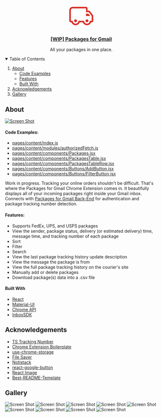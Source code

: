 <p align="center">
  <a href="https://github.com/anatelli10/packages-for-gmail">
    <img src="src/assets/img/icon-large.png" alt="Logo" width="80" height="80">
  </a>

  <h3 align="center">
    <a href="https://packagesforgmail.com/">[WIP] Packages for Gmail</a>
  </h3>

  <p align="center">
    All your packages in one place.
  </p>
</p>

<!-- TABLE OF CONTENTS -->
<details open="open">
  <summary>Table of Contents</summary>
  <ol>
    <li>
      <a href="#about">About</a>
      <ul>
        <li><a href="#code-examples">Code Examples</a></li>
        <li><a href="#features">Features</a></li>
        <li><a href="#built-with">Built With</a></li>
      </ul>
    </li>
    <li><a href="#acknowledgements">Acknowledgements</a></li>
    <li><a href="#gallery">Gallery</a></li>
  </ol>
</details>

<!-- ABOUT -->

## About

[![Screen Shot][product-screenshot]](https://packagesforgmail.com/)

#### Code Examples:
-   [pages/content/index.js](https://github.com/anatelli10/packages-for-gmail/tree/main/src/pages/content/index.js)
-   [pages/content/modules/authorizedFetch.js](https://github.com/anatelli10/packages-for-gmail/blob/main/src/pages/content/modules/authorizedFetch.js)
-   [pages/content/components/Packages.jsx](https://github.com/anatelli10/packages-for-gmail/blob/main/src/pages/content/components/Packages.jsx)
-   [pages/content/components/PackagesTable.jsx](https://github.com/anatelli10/packages-for-gmail/blob/main/src/pages/content/components/table/PackagesTable.jsx)
-   [pages/content/components/PackagesTableRow.jsx](https://github.com/anatelli10/packages-for-gmail/blob/main/src/pages/content/components/table/PackagesTableRow.jsx)
-   [pages/content/components/Buttons/AddButton.jsx](https://github.com/anatelli10/packages-for-gmail/blob/main/src/pages/content/components/buttons/AddButton.jsx)
-   [pages/content/components/Buttons/FilterButton.jsx](https://github.com/anatelli10/packages-for-gmail/blob/main/src/pages/content/components/buttons/FilterButton.jsx)

Work in progress. Tracking your online orders shouldn't be difficult. That's where the Packages for Gmail Chrome Extension comes in. It beautifully displays all of your incoming packages right inside your Gmail inbox. Connects with [Packages for Gmail Back-End](https://github.com/anatelli10/packages-for-gmail-back-end) for authentication and package tracking number detection.

#### Features:

-   Supports FedEx, UPS, and USPS packages
-   View the sender, package status, delivery (or estimated delivery) time, message time, and tracking number of each package
-   Sort
-   Filter
-   Search
-   View the last package tracking history update description
-   View the message the package is from
-   View the full package tracking history on the courier's site
-   Manually add or delete packages
-   Download package(s) data into a .csv file

#### Built With

-   [React](https://reactjs.org/)
-   [Material-UI](https://material-ui.com/)
-   [Chrome API](https://developer.chrome.com/docs/extensions/reference/)
-   [InboxSDK](https://www.inboxsdk.com/)

<!-- ACKNOWLEDGEMENTS -->

## Acknowledgements

-   [TS Tracking Number](https://github.com/rjbrooksjr/ts-tracking-number)
-   [Chrome Extension Boilerplate](https://github.com/lxieyang/chrome-extension-boilerplate-react)
-   [use-chrome-storage](https://github.com/onikienko/use-chrome-storage)
-   [File Saver](https://github.com/eligrey/FileSaver.js)
-   [Notistack](https://github.com/iamhosseindhv/notistack)
-   [react-google-button](https://github.com/prescottprue/react-google-button)
-   [React Image](https://github.com/mbrevda/react-image)
-   [Best-README-Template](https://github.com/othneildrew/Best-README-Template)

## Gallery
![Screen Shot][product-screenshot-1]
![Screen Shot][product-screenshot-2]
![Screen Shot][product-screenshot-3]
![Screen Shot][product-screenshot-4]
![Screen Shot][product-screenshot-5]
![Screen Shot][product-screenshot-6]
![Screen Shot][product-screenshot-7]
![Screen Shot][product-screenshot-8]
![Screen Shot][product-screenshot-9]

[product-screenshot]: https://i.imgur.com/jskv0vs.png
[product-screenshot-1]: https://i.imgur.com/G45U1ah.png
[product-screenshot-2]: https://i.imgur.com/9ep3Rgc.png
[product-screenshot-3]: https://i.imgur.com/S0E9B4M.png
[product-screenshot-4]: https://i.imgur.com/DotgCDd.png
[product-screenshot-5]: https://i.imgur.com/ibXVQCT.png
[product-screenshot-6]: https://i.imgur.com/JN1vJrK.png
[product-screenshot-7]: https://i.imgur.com/5wc2oMM.png
[product-screenshot-8]: https://i.imgur.com/eSgQoZj.png
[product-screenshot-9]: https://i.imgur.com/lm6YPBW.png
